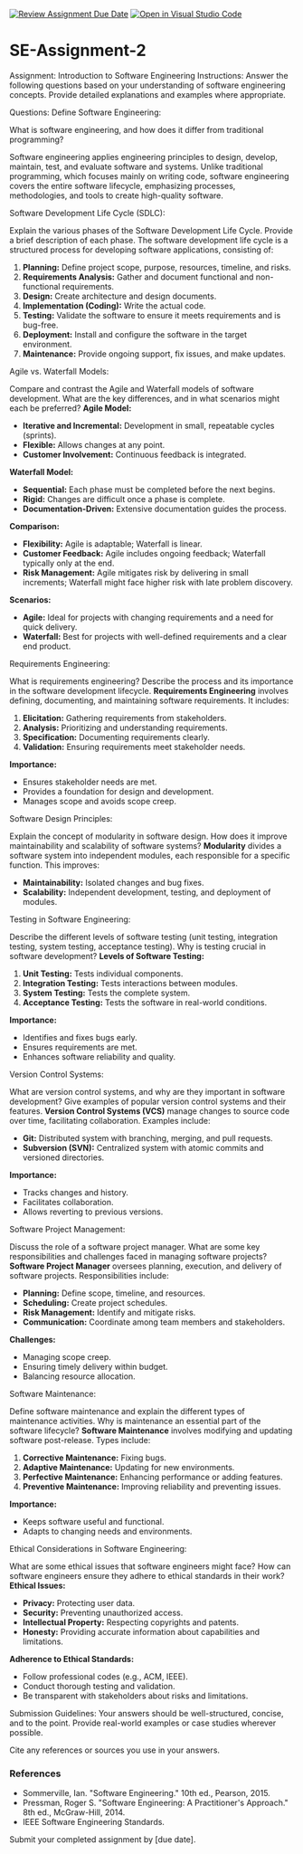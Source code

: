 [![Review Assignment Due Date](https://classroom.github.com/assets/deadline-readme-button-24ddc0f5d75046c5622901739e7c5dd533143b0c8e959d652212380cedb1ea36.svg)](https://classroom.github.com/a/-ucQIGTc)
[![Open in Visual Studio Code](https://classroom.github.com/assets/open-in-vscode-718a45dd9cf7e7f842a935f5ebbe5719a5e09af4491e668f4dbf3b35d5cca122.svg)](https://classroom.github.com/online_ide?assignment_repo_id=15195099&assignment_repo_type=AssignmentRepo)
# SE-Assignment-2
Assignment: Introduction to Software Engineering
Instructions:
Answer the following questions based on your understanding of software engineering concepts. Provide detailed explanations and examples where appropriate.

Questions:
Define Software Engineering:


What is software engineering, and how does it differ from traditional programming?

Software engineering applies engineering principles to design, develop, maintain, test, and evaluate software and systems. Unlike traditional programming, which focuses mainly on writing code, software engineering covers the entire software lifecycle, emphasizing processes, methodologies, and tools to create high-quality software.

Software Development Life Cycle (SDLC):

Explain the various phases of the Software Development Life Cycle. Provide a brief description of each phase.
The software development life cycle is a structured process for developing software applications, consisting of:
1. **Planning:** Define project scope, purpose, resources, timeline, and risks.
2. **Requirements Analysis:** Gather and document functional and non-functional requirements.
3. **Design:** Create architecture and design documents.
4. **Implementation (Coding):** Write the actual code.
5. **Testing:** Validate the software to ensure it meets requirements and is bug-free.
6. **Deployment:** Install and configure the software in the target environment.
7. **Maintenance:** Provide ongoing support, fix issues, and make updates.

Agile vs. Waterfall Models:

Compare and contrast the Agile and Waterfall models of software development. What are the key differences, and in what scenarios might each be preferred?
**Agile Model:**
- **Iterative and Incremental:** Development in small, repeatable cycles (sprints).
- **Flexible:** Allows changes at any point.
- **Customer Involvement:** Continuous feedback is integrated.

**Waterfall Model:**
- **Sequential:** Each phase must be completed before the next begins.
- **Rigid:** Changes are difficult once a phase is complete.
- **Documentation-Driven:** Extensive documentation guides the process.

**Comparison:**
- **Flexibility:** Agile is adaptable; Waterfall is linear.
- **Customer Feedback:** Agile includes ongoing feedback; Waterfall typically only at the end.
- **Risk Management:** Agile mitigates risk by delivering in small increments; Waterfall might face higher risk with late problem discovery.

**Scenarios:**
- **Agile:** Ideal for projects with changing requirements and a need for quick delivery.
- **Waterfall:** Best for projects with well-defined requirements and a clear end product.

Requirements Engineering:

What is requirements engineering? Describe the process and its importance in the software development lifecycle.
**Requirements Engineering** involves defining, documenting, and maintaining software requirements. It includes:
1. **Elicitation:** Gathering requirements from stakeholders.
2. **Analysis:** Prioritizing and understanding requirements.
3. **Specification:** Documenting requirements clearly.
4. **Validation:** Ensuring requirements meet stakeholder needs.

**Importance:**
- Ensures stakeholder needs are met.
- Provides a foundation for design and development.
- Manages scope and avoids scope creep.

Software Design Principles:

Explain the concept of modularity in software design. How does it improve maintainability and scalability of software systems?
**Modularity** divides a software system into independent modules, each responsible for a specific function. This improves:
- **Maintainability:** Isolated changes and bug fixes.
- **Scalability:** Independent development, testing, and deployment of modules.

Testing in Software Engineering:

Describe the different levels of software testing (unit testing, integration testing, system testing, acceptance testing). Why is testing crucial in software development?
**Levels of Software Testing:**
1. **Unit Testing:** Tests individual components.
2. **Integration Testing:** Tests interactions between modules.
3. **System Testing:** Tests the complete system.
4. **Acceptance Testing:** Tests the software in real-world conditions.

**Importance:**
- Identifies and fixes bugs early.
- Ensures requirements are met.
- Enhances software reliability and quality.

Version Control Systems:

What are version control systems, and why are they important in software development? Give examples of popular version control systems and their features.
**Version Control Systems (VCS)** manage changes to source code over time, facilitating collaboration. Examples include:
- **Git:** Distributed system with branching, merging, and pull requests.
- **Subversion (SVN):** Centralized system with atomic commits and versioned directories.

**Importance:**
- Tracks changes and history.
- Facilitates collaboration.
- Allows reverting to previous versions.

Software Project Management:

Discuss the role of a software project manager. What are some key responsibilities and challenges faced in managing software projects?
**Software Project Manager** oversees planning, execution, and delivery of software projects. Responsibilities include:
- **Planning:** Define scope, timeline, and resources.
- **Scheduling:** Create project schedules.
- **Risk Management:** Identify and mitigate risks.
- **Communication:** Coordinate among team members and stakeholders.

**Challenges:**
- Managing scope creep.
- Ensuring timely delivery within budget.
- Balancing resource allocation.

Software Maintenance:

Define software maintenance and explain the different types of maintenance activities. Why is maintenance an essential part of the software lifecycle?
**Software Maintenance** involves modifying and updating software post-release. Types include:
1. **Corrective Maintenance:** Fixing bugs.
2. **Adaptive Maintenance:** Updating for new environments.
3. **Perfective Maintenance:** Enhancing performance or adding features.
4. **Preventive Maintenance:** Improving reliability and preventing issues.

**Importance:**
- Keeps software useful and functional.
- Adapts to changing needs and environments.

Ethical Considerations in Software Engineering:

What are some ethical issues that software engineers might face? How can software engineers ensure they adhere to ethical standards in their work?
**Ethical Issues:**
- **Privacy:** Protecting user data.
- **Security:** Preventing unauthorized access.
- **Intellectual Property:** Respecting copyrights and patents.
- **Honesty:** Providing accurate information about capabilities and limitations.

**Adherence to Ethical Standards:**
- Follow professional codes (e.g., ACM, IEEE).
- Conduct thorough testing and validation.
- Be transparent with stakeholders about risks and limitations.

Submission Guidelines:
Your answers should be well-structured, concise, and to the point.
Provide real-world examples or case studies wherever possible.

Cite any references or sources you use in your answers.
### References
- Sommerville, Ian. "Software Engineering." 10th ed., Pearson, 2015.
- Pressman, Roger S. "Software Engineering: A Practitioner's Approach." 8th ed., McGraw-Hill, 2014.
- IEEE Software Engineering Standards.

Submit your completed assignment by [due date].
